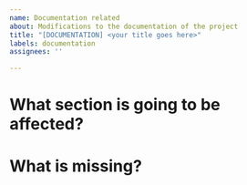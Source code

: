 ```yaml
---
name: Documentation related
about: Modifications to the documentation of the project
title: "[DOCUMENTATION] <your title goes here>"
labels: documentation
assignees: ''

---
```


# What section is going to be affected\?

# What is missing\? 
 